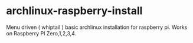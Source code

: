 # archlinux-raspberry-install
Menu driven ( whiptail ) basic archlinux installation for raspberry pi. 
Works on Raspberry PI Zero,1,2,3,4.
